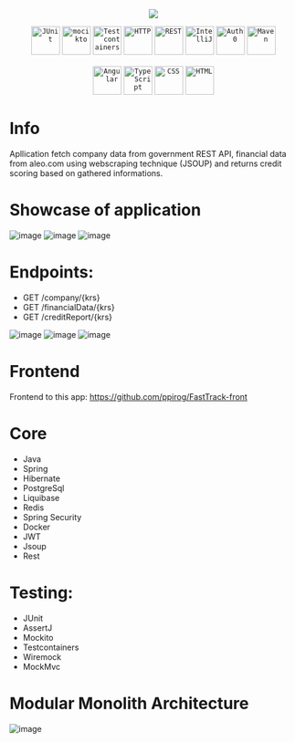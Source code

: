 <p align="center">
  <a href="https://skillicons.dev">
    <img src="https://skillicons.dev/icons?i=java,spring,postgresql,redis,docker,hibernate,maven" />
  </a>
</p>
<div align="center">
  <code><img width="50" src="https://user-images.githubusercontent.com/25181517/117533873-484d4480-afef-11eb-9fad-67c8605e3592.png" alt="JUnit" title="JUnit"/></code>
	<code><img width="50" src="https://user-images.githubusercontent.com/25181517/183892181-ad32b69e-3603-418c-b8e7-99e976c2a784.png" alt="mocikto" title="mocikto"/></code>
  <code><img width="50" src="https://user-images.githubusercontent.com/25181517/184097317-690eea12-3a26-4f7c-8521-729ebbbb3f98.png" alt="Testcontainers" title="Testcontainers"/></code>
	<code><img width="50" src="https://user-images.githubusercontent.com/25181517/192107854-765620d7-f909-4953-a6da-36e1ef69eea6.png" alt="HTTP" title="HTTP"/></code>
	<code><img width="50" src="https://user-images.githubusercontent.com/25181517/192107858-fe19f043-c502-4009-8c47-476fc89718ad.png" alt="REST" title="REST"/></code>
	<code><img width="50" src="https://user-images.githubusercontent.com/25181517/192108890-200809d1-439c-4e23-90d3-b090cf9a4eea.png" alt="IntelliJ" title="IntelliJ"/></code>
	<code><img width="50" src="https://cdn.brighttalk.com/ams/california/images/channel/19357/image_840418.png" alt="Auth0" title="Auth0"/></code>
	<code><img width="50" src="https://user-images.githubusercontent.com/25181517/117207242-07d5a700-adf4-11eb-975e-be04e62b984b.png" alt="Maven" title="Maven"/></code>		
</div>
<br>
<div align="center">
	<code><img width="50" src="https://user-images.githubusercontent.com/25181517/183890595-779a7e64-3f43-4634-bad2-eceef4e80268.png" alt="Angular" title="Angular"/></code>
	<code><img width="50" src="https://user-images.githubusercontent.com/25181517/183890598-19a0ac2d-e88a-4005-a8df-1ee36782fde1.png" alt="TypeScript" title="TypeScript"/></code>
	<code><img width="50" src="https://user-images.githubusercontent.com/25181517/183898674-75a4a1b1-f960-4ea9-abcb-637170a00a75.png" alt="CSS" title="CSS"/></code>
	<code><img width="50" src="https://user-images.githubusercontent.com/25181517/192158954-f88b5814-d510-4564-b285-dff7d6400dad.png" alt="HTML" title="HTML"/></code>
</div>

# Info

Apllication fetch company data from government REST API, financial data from aleo.com using webscraping technique (JSOUP) and returns credit scoring based on gathered informations.

# Showcase of application
![image](https://github.com/ppirog/FastTrack/assets/126290295/428efadd-612a-4418-bc3e-6050eaf387a2)
![image](https://github.com/ppirog/FastTrack/assets/126290295/95173934-8ddd-42ab-8b37-e710b6f1dece)
![image](https://github.com/ppirog/FastTrack/assets/126290295/c5524fda-8b84-4770-afa7-f8fe4fdc71ac)


# Endpoints:
- GET /company/{krs}
- GET /financialData/{krs}
- GET /creditReport/{krs}

![image](https://github.com/ppirog/FastTrack/assets/126290295/b664596f-c693-465c-a065-53783a9790b8)
![image](https://github.com/ppirog/FastTrack/assets/126290295/ead2c67f-a675-42cf-b137-e125ca1771d9)
![image](https://github.com/ppirog/FastTrack/assets/126290295/803af192-65bd-4bcf-af8a-e3ec5aaa02aa)

# Frontend

Frontend to this app: https://github.com/ppirog/FastTrack-front

# Core
- Java  
- Spring
- Hibernate 
- PostgreSql
- Liquibase
- Redis
- Spring Security
- Docker
- JWT
- Jsoup
- Rest
# Testing:
- JUnit  
- AssertJ
- Mockito
- Testcontainers
- Wiremock
- MockMvc

# Modular Monolith Architecture 
![image](https://github.com/ppirog/FastTrack/assets/126290295/08292909-a918-4867-9022-1970b5989bf7)






